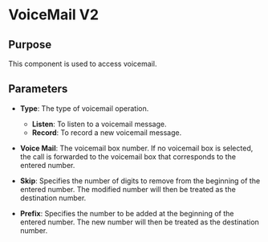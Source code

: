 # VoiceMail V2

## Purpose

This component is used to access voicemail.

## Parameters

- **Type**: The type of voicemail operation.
  - **Listen**: To listen to a voicemail message.
  - **Record**: To record a new voicemail message.

- **Voice Mail**: The voicemail box number. If no voicemail box is selected, the call is forwarded to the voicemail box that corresponds to the entered number.

- **Skip**: Specifies the number of digits to remove from the beginning of the entered number. The modified number will then be treated as the destination number.

- **Prefix**: Specifies the number to be added at the beginning of the entered number. The new number will then be treated as the destination number.